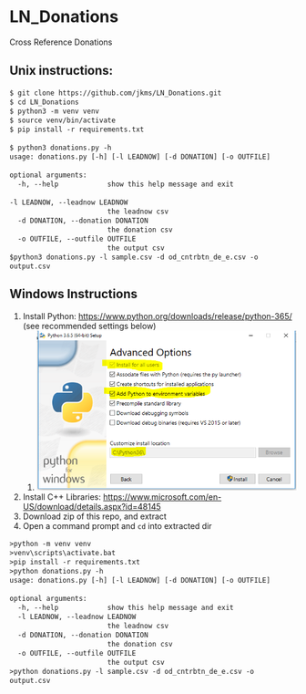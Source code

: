 # LN_Donations
Cross Reference Donations
## Unix instructions:

```
$ git clone https://github.com/jkms/LN_Donations.git
$ cd LN_Donations
$ python3 -m venv venv
$ source venv/bin/activate
$ pip install -r requirements.txt

$ python3 donations.py -h
usage: donations.py [-h] [-l LEADNOW] [-d DONATION] [-o OUTFILE]

optional arguments:
  -h, --help            show this help message and exit

-l LEADNOW, --leadnow LEADNOW
                        the leadnow csv
  -d DONATION, --donation DONATION
                        the donation csv
  -o OUTFILE, --outfile OUTFILE
                        the output csv
$python3 donations.py -l sample.csv -d od_cntrbtn_de_e.csv -o output.csv
```

## Windows Instructions
1. Install Python: https://www.python.org/downloads/release/python-365/ (see recommended settings below)
   1. ![Python Install image](pythoninstall.PNG?raw=true "python install")
1. Install C++ Libraries: https://www.microsoft.com/en-US/download/details.aspx?id=48145
1. Download zip of this repo, and extract
1. Open a command prompt and `cd` into extracted dir
```
>python -m venv venv
>venv\scripts\activate.bat
>pip install -r requirements.txt
>python donations.py -h
usage: donations.py [-h] [-l LEADNOW] [-d DONATION] [-o OUTFILE]

optional arguments:
  -h, --help            show this help message and exit
  -l LEADNOW, --leadnow LEADNOW
                        the leadnow csv
  -d DONATION, --donation DONATION
                        the donation csv
  -o OUTFILE, --outfile OUTFILE
                        the output csv
>python donations.py -l sample.csv -d od_cntrbtn_de_e.csv -o output.csv
```
